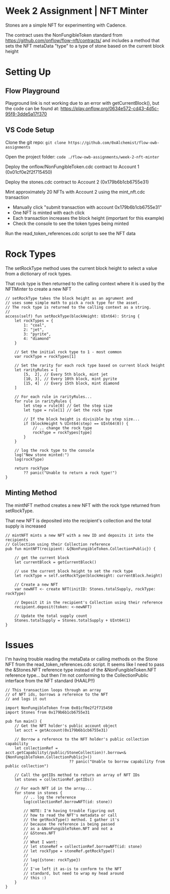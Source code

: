 # Week 2 Assignment | NFT Minter

Stones are a simple NFT for experimenting with Cadence.

The contract uses the NonFungibleToken standard from
https://github.com/onflow/flow-nft/contracts/ and
includes a method that sets the NFT metaData "type"
to a type of stone based on the current block height

# Setting Up

## Flow Playground

Playground link is not working due to an error with getCurrentBlock(), but the code can be found
at: https://play.onflow.org/0634e572-cd43-4d5c-95f8-3dde5a17f370

## VS Code Setup

Clone the git repo:
```git clone https://github.com/0xAlchemist/flow-owb-assignments```

Open the project folder:
```code ./flow-owb-assignments/week-2-nft-minter```

Deploy the onflow/NonFungibleToken.cdc contract to Account 1 (0x01cf0e2f2f715450)

Deploy the stones.cdc contract to Account 2 (0x179b6b1cb6755e31)

Mint approximately 20 NFTs with Account 2 using the mint_nft.cdc transaction
- Manually click "submit transaction with account 0x179b6b1cb6755e31"
- One NFT is minted with each click
- Each transaction increases the block height (important for this example)
- Check the console to see the token types being minted

Run the read_token_references.cdc script to see the NFT data

# Rock Types

The setRockType method uses the current block height to
select a value from a dictionary of rock types.

That rock type is then returned to the calling context
where it is used by the NFTMinter to create a new NFT

```
// setRockType takes the block height as an agrument and
// uses some simple math to pick a rock type for the asset.
// The rock type is returned to the calling context as a string.
//
access(self) fun setRockType(blockHeight: UInt64): String {
    let rockTypes = {
        1: "coal",
        2: "jet",
        3: "pyrite",
        4: "diamond"
    }
    
    // Set the initial rock type to 1 - most common
    var rockType = rockTypes[1]

    // Set the rarity for each rock type based on current block height
    let rarityRules = [
        [5,  2], // Every 5th block, mint jet
        [10, 3], // Every 10th block, mint pyrite
        [15, 4]  // Every 15th block, mint diamond
    ]

    // For each rule in rarityRules...
    for rule in rarityRules {
        let step = rule[0] // Get the step size
        let type = rule[1] // Get the rock type
        
        // If the block height is divisible by step size...
        if (blockHeight % UInt64(step) == UInt64(0)) {
            // .. change the rock type
            rockType = rockTypes[type]
        }
    }

    // log the rock type to the console
    log("New stone minted:")
    log(rockType)

    return rockType 
        ?? panic("Unable to return a rock type!")
}
```

## Minting Method

The mintNFT method creates a new NFT with the rock type
returned from setRockType.

That new NFT is deposited into the recipient's collection
and the total supply is increased

```
// mintNFT mints a new NFT with a new ID and deposits it into the recipients 
// Collection using their Collection reference
pub fun mintNFT(recipient: &{NonFungibleToken.CollectionPublic}) {

    // get the current block
    let currentBlock = getCurrentBlock()

    // use the current block height to set the rock type
    let rockType = self.setRockType(blockHeight: currentBlock.height)

    // Create a new NFT
    var newNFT <- create NFT(initID: Stones.totalSupply, rockType: rockType)

    // Deposit it in the recipient's Collection using their reference
    recipient.deposit(token: <-newNFT)

    // Update the total supply count
    Stones.totalSupply = Stones.totalSupply + UInt64(1)
}
```

# Issues

I'm having trouble reading the metaData or calling methods on the Stone NFT from
the read_token_references.cdc script. It seems like I need to pass the &Stones.NFT 
reference type instead of the &NonFungibleToken.NFT reference type... but then I'm
not conforming to the CollectionPublic interface from the NFT standard (HAALP!!)

```
// This transaction loops through an array
// of NFT ids, borrows a reference to the NFT
// and logs it out

import NonFungibleToken from 0x01cf0e2f2f715450
import Stones from 0x179b6b1cb6755e31

pub fun main() {
    // Get the NFT holder's public account object
    let acct = getAccount(0x179b6b1cb6755e31)
    
    // Borrow a reference to the NFT holder's public collection capability
    let collectionRef = acct.getCapability(/public/StoneCollection)!.borrow<&{NonFungibleToken.CollectionPublic}>()
                            ?? panic("Unable to borrow capability from public collection")

    // Call the getIDs method to return an array of NFT IDs
    let stones = collectionRef.getIDs()

    // For each NFT id in the array...
    for stone in stones {
        // .. log the reference
        log(collectionRef.borrowNFT(id: stone))

        // NOTE: I'm having trouble figuring out
        // how to read the NFT's metadata or call
        // the getRockType() method. I gather it's
        // because the reference is being passed
        // as a &NonFungibleToken.NFT and not a
        // &Stones.NFT
        //
        // What I want:
        // let stoneRef = collectionRef.borrowNFT(id: stone)
        // let rockType = stoneRef.getRockType()
        //
        // log({stone: rockType})
        //
        // I've left it as-is to conform to the NFT
        // standard, but need to wrap my head around
        // this :)
    }
}
```